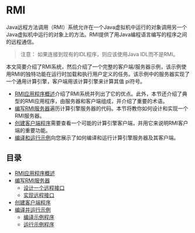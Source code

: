 #   RMI

Java远程方法调用（RMI）系统允许在一个Java虚拟机中运行的对象调用另一个Java虚拟机中运行的对象上的方法。RMI提供了用Java编程语言编写的程序之间的远程通信。

>   注意：  如果连接到现有的IDL程序，则应该使用Java IDL而不是RMI。

本文简要介绍了RMI系统，然后介绍了一个完整的客户端/服务器示例，该示例使用RMI的独特功能在运行时加载和执行用户定义的任务。该示例中的服务器实现了一个通用计算引擎，客户端用该计算引擎来计算其值  pi符号。

-   [RMI应用程序概述](section120100.md)介绍了RMI系统并列出了它的优点。此外，本节还介绍了典型的RMI应用程序，由服务器和客户端组成，并介绍了重要的术语。
-   [编写RMI服务器](section120200.md)遍历计算引擎服务器的代码。本节将教你如何设计和实现一个RMI服务器。
-   [创建客户端程序](section120300.md)需要查看一个可能的计算引擎客户端，并用它来说明RMI客户端的重要功能。
-   [编译和运行示例](section120400.md)向您展示了如何编译和运行计算引擎服务器及其客户端。

##  目录

-   [RMI应用程序概述](section120100.md)
-   [编写RMI服务器](section120200.md)
    -   [设计一个远程接口](section120201.md)
    -   [实现远程接口](section120202.md)
-   [创建客户端程序](section120300.md)
-   [编译并运行示例](section120400.md)
    -   [编译示例程序](section120401.md)
    -   [运行示例程序](section120402.md)


